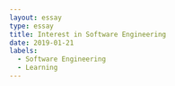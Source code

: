 ```yaml
---
layout: essay
type: essay
title: Interest in Software Engineering
date: 2019-01-21
labels:
  - Software Engineering
  - Learning
---
```


